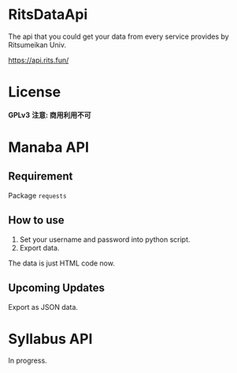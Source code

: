 # RitsDataApi
The api that you could get your data from every service provides by Ritsumeikan Univ.

https://api.rits.fun/

# License
__GPLv3__
__注意: 商用利用不可__

# Manaba API
## Requirement
Package ```requests```

## How to use

1. Set your username and password into python script.
2. Export data.

The data is just HTML code now.
## Upcoming Updates
Export as JSON data.

# Syllabus API
In progress.

